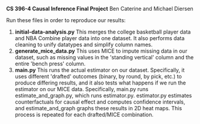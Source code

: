 **CS 396-4 Causal Inference Final Project**
Ben Caterine and Michael Diersen

Run these files in order to reproduce our results:
1. **initial-data-analysis.py**
    This merges the college basketball player data and NBA Combine player data
    into one dataset. It also performs data cleaning to unify datatypes and
    simplify column names.
2. **generate_mice_data.py**
    This uses MICE to impute missing data in our dataset, such as missing
    values in the 'standing vertical' column and the entire 'bench press'
    column.
3. **main.py**
    This runs the actual estimator on our dataset. Specifically, it uses
    different 'drafted' outcomes (binary, by round, by pick, etc.) to produce
    differing results, and it also tests what happens if we run the estimator
    on our MICE data.
    Specifically, main.py runs estimate_and_graph.py, which runs estimator.py.
    estimator.py estimates counterfactuals for causal effect and computes
    confidence intervals, and estimate_and_graph graphs these results in 2D
    heat maps. This process is repeated for each drafted/MICE combination.

